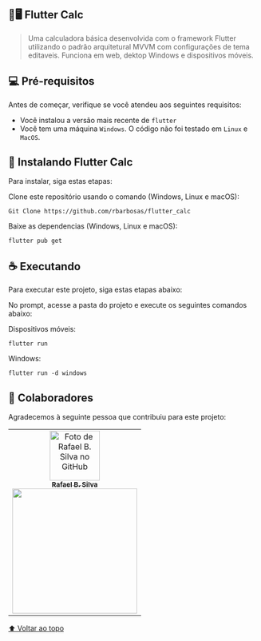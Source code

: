 <div id="inicio"></div>

## 📱🖥 Flutter Calc

> Uma calculadora básica desenvolvida com o framework Flutter utilizando o padrão arquitetural MVVM com configurações de tema editaveis.
Funciona em web, dektop Windows  e dispositivos móveis. 

## 💻 Pré-requisitos

Antes de começar, verifique se você atendeu aos seguintes requisitos:
* Você instalou a versão mais recente de `flutter`
* Você tem uma máquina `Windows`. O código não foi testado em `Linux` e `MacOS`.

## 🚀 Instalando Flutter Calc

Para instalar, siga estas etapas:

Clone este repositório usando o comando (Windows, Linux e macOS):
```
Git Clone https://github.com/rbarbosas/flutter_calc
```

Baixe as dependencias (Windows, Linux e macOS):
```
flutter pub get
```

## ☕ Executando

Para executar este projeto, siga estas etapas abaixo:

No prompt, acesse a pasta do projeto e execute os seguintes comandos abaixo:

Dispositivos móveis:
```
flutter run
```

Windows:
```
flutter run -d windows
```


## 🤝 Colaboradores

Agradecemos à seguinte pessoa que contribuiu para este projeto:

<table>
  <tr>
    <td align="center">
      <a href="#">
        <img src="https://avatars.githubusercontent.com/u/31070200?v=4" width="100px;" alt="Foto de Rafael B. Silva no GitHub"/><br>
        <sub>
          <b>Rafael B. Silva</b>
        </sub><br>
        <a href="https://www.buymeacoffee.com/rbarbosas" target="_blank"><img src="https://raw.githubusercontent.com/appcraftstudio/buymeacoffee/master/Images/snapshot-bmc-button.png" width="250px;"></a>
      </a>
    </td>
  </tr>
</table>


[⬆ Voltar ao topo](#-password-generator)<br>